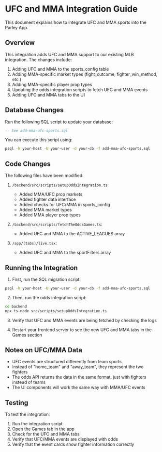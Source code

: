# UFC and MMA Integration Guide

This document explains how to integrate UFC and MMA sports into the Parley App.

## Overview

This integration adds UFC and MMA support to our existing MLB integration. The changes include:

1. Adding UFC and MMA to the sports_config table
2. Adding MMA-specific market types (fight_outcome, fighter_win_method, etc.)
3. Adding MMA-specific player prop types
4. Updating the odds integration scripts to fetch UFC and MMA events
5. Adding UFC and MMA tabs to the UI

## Database Changes

Run the following SQL script to update your database:

```sql
-- See add-mma-ufc-sports.sql
```

You can execute this script using:

```bash
psql -h your-host -U your-user -d your-db -f add-mma-ufc-sports.sql
```

## Code Changes

The following files have been modified:

1. `/backend/src/scripts/setupOddsIntegration.ts`:
   - Added MMA/UFC prop markets
   - Added fighter data interface
   - Added checks for UFC/MMA in sports_config
   - Added MMA market types
   - Added MMA player prop types

2. `/backend/src/scripts/fetchTheOddsGames.ts`:
   - Added UFC and MMA to the ACTIVE_LEAGUES array

3. `/app/(tabs)/live.tsx`:
   - Added UFC and MMA to the sportFilters array

## Running the Integration

1. First, run the SQL migration script:

```bash
psql -h your-host -U your-user -d your-db -f add-mma-ufc-sports.sql
```

2. Then, run the odds integration script:

```bash
cd backend
npx ts-node src/scripts/setupOddsIntegration.ts
```

3. Verify that UFC and MMA events are being fetched by checking the logs

4. Restart your frontend server to see the new UFC and MMA tabs in the Games section

## Notes on UFC/MMA Data

- UFC events are structured differently from team sports
- Instead of "home_team" and "away_team", they represent the two fighters
- The odds API returns the data in the same format, just with fighters instead of teams
- The UI components will work the same way with MMA/UFC events

## Testing

To test the integration:
1. Run the integration script
2. Open the Games tab in the app
3. Check for the UFC and MMA tabs
4. Verify that UFC/MMA events are displayed with odds
5. Verify that the event cards show fighter information correctly 